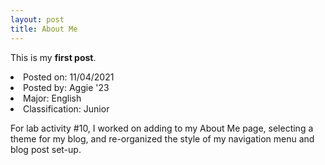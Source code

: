 ```yaml
---
layout: post
title: About Me
---
```


This is my **first post**.
<li>Posted on: 11/04/2021</li>
<li>Posted by: Aggie '23</li>
<li>Major: English</li>
<li>Classification: Junior</li>

For lab activity #10, I worked on adding to my About Me page, selecting a theme for my blog, and re-organized the style of my navigation menu and blog post set-up.
